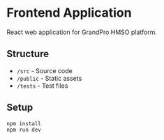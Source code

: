# Frontend Application

React web application for GrandPro HMSO platform.

## Structure
- `/src` - Source code
- `/public` - Static assets
- `/tests` - Test files

## Setup
```bash
npm install
npm run dev
```
